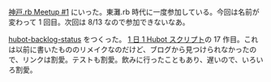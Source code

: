 [神戸.rb Meetup #1](http://koberb.doorkeeper.jp/events/13652) にいった。東灘.rb 時代に一度参加している。今回は名前が変わって 1 回目。次回は 8/13 なので参加できないなあ。

[hubot-backlog-status][gh:bouzuya/hubot-backlog-status] をつくった。 [1 日 1 Hubot スクリプト][hubot-script-per-day]の 17 作目。これは以前に書いたもののリメイクなのだけど、ブログから見つけられなかったので、リンクは割愛。テストも割愛。飲みに行ったこともあり、遅いので、いろいろ割愛。

[gh:bouzuya/hubot-backlog-status]: https://github.com/bouzuya/hubot-backlog-status
[hubot-script-per-day]: http://blog.bouzuya.net/posts?tags=hubot-script-per-day
